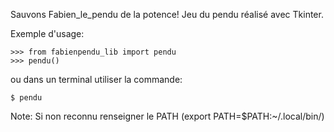 Sauvons Fabien_le_pendu de la potence!
Jeu du pendu réalisé avec Tkinter.


Exemple d'usage:

    >>> from fabienpendu_lib import pendu
    >>> pendu()

ou dans un terminal utiliser la commande:
```
$ pendu
```
Note: Si non reconnu renseigner le PATH (export PATH=$PATH:~/.local/bin/)
